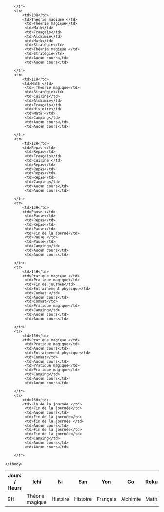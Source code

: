 

<table> 
	<thead> 
		<tr> 
			<th>Jours / Heurs</th> 
			<th>Ichi</th> 
			<th>Ni</th> 
			<th>San</th> 
			<th>Yon</th> 
			<th>Go</th>
			<th>Roku</th>
			<th>Shichi</th>
			<th>Hachi</th>
			<th>Kyū</th>
			<th>Jū</th>
			<th>Jūichi</th>
		</tr>
	</thead> 
	<tbody> 
		<tr> 
			<td>9H</td> 
			<td>Théorie magique </td>
			 <td>Histoire</td> 
			 <td>Histoire</td> 
			 <td>Français</td>
			 <td>Alchimie</td>
			 <td>Math</td>
			 <td>Stratégie</td>
			 <td>Théorie magique</td>
			 <td>Théorie magique </td>
			 <td>Aucun cours</td>
			 <td>Aucun cours</td>
			 
		</tr>
		<tr> 
			<td>10H</td> 
			<td>Théorie magique </td>
			 <td>Théorie magique</td> 
			 <td>Math</td> 
			 <td>Français</td>
			 <td>Alchimie</td>
			 <td>Math</td>
			 <td>Stratégie</td>
			 <td>Théorie magique </td>
			 <td>Stratégie</td>
			 <td>Aucun cours</td>
			 <td>Aucun cours</td>
			 
		</tr>
		<tr> 
			<td>11H</td> 
			<td>Math </td>
			 <td> Théorie magique</td> 
			 <td>Stratégie</td> 
			 <td>Cuisine</td>
			 <td>Alchimie</td>
			 <td>Français</td>
			 <td>Histoire</td>
			 <td>Math </td>
			 <td>Camping</td>
			 <td>Aucun cours</td>
			 <td>Aucun cours</td>
			 
		</tr>
		<tr> 
			<td>12H</td> 
			<td>Repas </td>
			 <td>Repas</td> 
			 <td>Français</td> 
			 <td>Cuisine </td>
			 <td>Repas</td>
			 <td>Repas</td>
			 <td>Repas</td>
			 <td>Repas</td>
			 <td>Camping</td>
			 <td>Aucun cours</td>
			 <td>Aucun cours</td>
			 
		</tr>
		<tr> 
			<td>13H</td> 
			<td>Pause </td>
			 <td>Pause</td> 
			 <td>Repas</td> 
			 <td>Repas</td>
			 <td>Pause</td>
			 <td>Fin de la journé</td>
			 <td>Pause </td>
			 <td>Pause</td>
			 <td>Camping</td>
			 <td>Aucun cours</td>
			 <td>Aucun cours</td>
			 
		</tr>
		<tr> 
			<td>14H</td> 
			<td>Pratique magique </td>
			 <td>Pratique magique</td> 
			 <td>Fin de journée</td> 
			 <td>Entrainement physique</td>
			 <td>Combat </td>
			 <td>Aucun cours</td>
			 <td>Combat</td>
			 <td>Pratique magique</td>
			 <td>Camping</td>
			 <td>Aucun cours</td>
			 <td>Aucun cours</td>
			 
		</tr>
		<tr> 
			<td>15H</td> 
			<td>Pratique magique </td>
			 <td>Pratique magique</td> 
			 <td>Aucun cours</td> 
			 <td>Entrainement physique</td>
			 <td>Combat</td>
			 <td>Aucun cours</td>
			 <td>Pratique magique</td>
			 <td>Pratique magique</td>
			 <td>Camping</td>
			 <td>Aucun cours</td>
			 <td>Aucun cours</td>
			 
		</tr>
		<tr> 
			<td>16H</td> 
			<td>Fin de la journée </td>
			 <td>Fin de la journée</td> 
			 <td>Aucun cours</td> 
			 <td>Fin de la journée</td>
			 <td>fin de la journée </td>
			 <td>Aucun cours</td>
			 <td>Fin de la journée</td>
			 <td>Fin de la journée</td>
			 <td>Camping</td>
			 <td>Aucun cours</td>
			 <td>Aucun cours</td>
			 
		</tr>

	</tbody>
</table>
